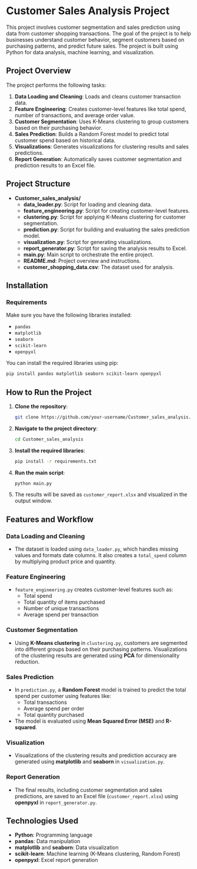 
# Customer Sales Analysis Project

This project involves customer segmentation and sales prediction using data from customer shopping transactions. The goal of the project is to help businesses understand customer behavior, segment customers based on purchasing patterns, and predict future sales. The project is built using Python for data analysis, machine learning, and visualization.

## Project Overview

The project performs the following tasks:

1. **Data Loading and Cleaning**: Loads and cleans customer transaction data.
2. **Feature Engineering**: Creates customer-level features like total spend, number of transactions, and average order value.
3. **Customer Segmentation**: Uses K-Means clustering to group customers based on their purchasing behavior.
4. **Sales Prediction**: Builds a Random Forest model to predict total customer spend based on historical data.
5. **Visualizations**: Generates visualizations for clustering results and sales predictions.
6. **Report Generation**: Automatically saves customer segmentation and prediction results to an Excel file.

## Project Structure

- **Customer_sales_analysis/**
  - **data_loader.py**: Script for loading and cleaning data.
  - **feature_engineering.py**: Script for creating customer-level features.
  - **clustering.py**: Script for applying K-Means clustering for customer segmentation.
  - **prediction.py**: Script for building and evaluating the sales prediction model.
  - **visualization.py**: Script for generating visualizations.
  - **report_generator.py**: Script for saving the analysis results to Excel.
  - **main.py**: Main script to orchestrate the entire project.
  - **README.md**: Project overview and instructions.
  - **customer_shopping_data.csv**: The dataset used for analysis.

## Installation

### Requirements

Make sure you have the following libraries installed:

- `pandas`
- `matplotlib`
- `seaborn`
- `scikit-learn`
- `openpyxl`

You can install the required libraries using pip:

```bash
pip install pandas matplotlib seaborn scikit-learn openpyxl
```

## How to Run the Project

1. **Clone the repository**:

   ```bash
   git clone https://github.com/your-username/Customer_sales_analysis.git
   ```

2. **Navigate to the project directory**:

   ```bash
   cd Customer_sales_analysis
   ```

3. **Install the required libraries**:

   ```bash
   pip install -r requirements.txt
   ```

4. **Run the main script**:

   ```bash
   python main.py
   ```

5. The results will be saved as `customer_report.xlsx` and visualized in the output window.

## Features and Workflow

### Data Loading and Cleaning

- The dataset is loaded using `data_loader.py`, which handles missing values and formats date columns. It also creates a `total_spend` column by multiplying product price and quantity.

### Feature Engineering

- `feature_engineering.py` creates customer-level features such as:
  - Total spend
  - Total quantity of items purchased
  - Number of unique transactions
  - Average spend per transaction

### Customer Segmentation

- Using **K-Means clustering** in `clustering.py`, customers are segmented into different groups based on their purchasing patterns. Visualizations of the clustering results are generated using **PCA** for dimensionality reduction.

### Sales Prediction

- In `prediction.py`, a **Random Forest** model is trained to predict the total spend per customer using features like:
  - Total transactions
  - Average spend per order
  - Total quantity purchased
- The model is evaluated using **Mean Squared Error (MSE)** and **R-squared**.

### Visualization

- Visualizations of the clustering results and prediction accuracy are generated using **matplotlib** and **seaborn** in `visualization.py`.

### Report Generation

- The final results, including customer segmentation and sales predictions, are saved to an Excel file (`customer_report.xlsx`) using **openpyxl** in `report_generator.py`.

## Technologies Used

- **Python**: Programming language
- **pandas**: Data manipulation
- **matplotlib** and **seaborn**: Data visualization
- **scikit-learn**: Machine learning (K-Means clustering, Random Forest)
- **openpyxl**: Excel report generation


